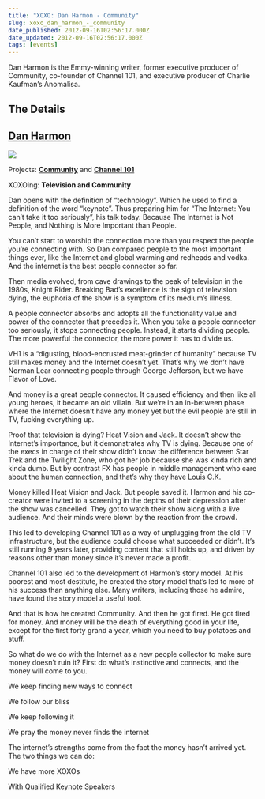 ```yaml
---
title: "XOXO: Dan Harmon - Community"
slug: xoxo_dan_harmon_-_community
date_published: 2012-09-16T02:56:17.000Z
date_updated: 2012-09-16T02:56:17.000Z
tags: [events]
---
```


Dan Harmon is the Emmy-winning writer, former executive producer of Community, co-founder of Channel 101, and executive producer of Charlie Kaufman’s Anomalisa.

## The Details

## [Dan Harmon](https://twitter.com/danharmon)

![](https://cdn.glitch.global/c4e475b2-a54e-47e0-973c-ed0bd1b46262/image_normal.jpg?v=1670737636770)

Projects: **[Community](http://www.nbc.com/community/)** and **[Channel 101](http://www.channel101.com/)**

XOXOing: **Television and Community**

Dan opens with the definition of “technology”. Which he used to find a definition of the word “keynote”. Thus preparing him for “The Internet: You can’t take it too seriously”, his talk today. Because The Internet is Not People, and Nothing is More Important than People.  

You can’t start to worship the connection more than you respect the people you’re connecting with. So Dan compared people to the most important things ever, like the Internet and global warming and redheads and vodka. And the internet is the best people connector so far.  

Then media evolved, from cave drawings to the peak of television in the 1980s, Knight Rider. Breaking Bad’s excellence is the sign of television dying, the euphoria of the show is a symptom of its medium’s illness.  

A people connector absorbs and adopts all the functionality value and power of the connector that precedes it. When you take a people connector too seriously, it stops connecting people. Instead, it starts dividing people. The more powerful the connector, the more power it has to divide us.  

VH1 is a “digusting, blood-encrusted meat-grinder of humanity” because TV still makes money and the Internet doesn’t yet. That’s why we don’t have Norman Lear connecting people through George Jefferson, but we have Flavor of Love.  

And money is a great people connector. It caused efficiency and then like all young heroes, it became an old villain. But we’re in an in-between phase where the Internet doesn’t have any money yet but the evil people are still in TV, fucking everything up.  

Proof that television is dying? Heat Vision and Jack. It doesn’t show the Internet’s importance, but it demonstrates why TV is dying. Because one of the execs in charge of their show didn’t know the difference between Star Trek and the Twilight Zone, who got her job because she was kinda rich and kinda dumb. But by contrast FX has people in middle management who care about the human connection, and that’s why they have Louis C.K.  

Money killed Heat Vision and Jack. But people saved it. Harmon and his co-creator were invited to a screening in the depths of their depression after the show was cancelled. They got to watch their show along with a live audience. And their minds were blown by the reaction from the crowd.  

This led to developing Channel 101 as a way of unplugging from the old TV infrastructure, but the audience could choose what succeeded or didn’t. It’s still running 9 years later, providing content that still holds up, and driven by reasons other than money since it’s never made a profit.  

Channel 101 also led to the development of Harmon’s story model. At his poorest and most destitute, he created the story model that’s led to more of his success than anything else. Many writers, including those he admire, have found the story model a useful tool.  

And that is how he created Community. And then he got fired. He got fired for money. And money will be the death of everything good in your life, except for the first forty grand a year, which you need to buy potatoes and stuff.  

So what do we do with the Internet as a new people collector to make sure money doesn’t ruin it? First do what’s instinctive and connects, and the money will come to you.  

We keep finding new ways to connect  

We follow our bliss  

We keep following it  

We pray the money never finds the internet  

The internet’s strengths come from the fact the money hasn’t arrived yet. The two things we can do:  

We have more XOXOs  

With Qualified Keynote Speakers

